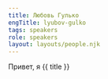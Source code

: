 ```yaml
---
title: Любовь Гулько
engTitle: lyubov-gulko
tags: speakers
role: speakers
layout: layouts/people.njk
---
```

Привет, я {{ title }}
